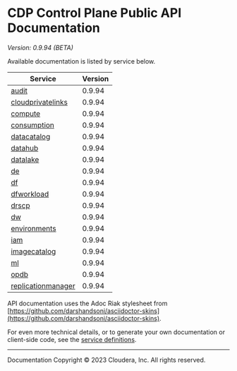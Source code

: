 # CDP Control Plane Public API Documentation

*Version: 0.9.94 (BETA)*

Available documentation is listed by service below.

| Service | Version |
| --- | --- |
| [audit](./audit/index.html) | 0.9.94 |
| [cloudprivatelinks](./cloudprivatelinks/index.html) | 0.9.94 |
| [compute](./compute/index.html) | 0.9.94 |
| [consumption](./consumption/index.html) | 0.9.94 |
| [datacatalog](./datacatalog/index.html) | 0.9.94 |
| [datahub](./datahub/index.html) | 0.9.94 |
| [datalake](./datalake/index.html) | 0.9.94 |
| [de](./de/index.html) | 0.9.94 |
| [df](./df/index.html) | 0.9.94 |
| [dfworkload](./dfworkload/index.html) | 0.9.94 |
| [drscp](./drscp/index.html) | 0.9.94 |
| [dw](./dw/index.html) | 0.9.94 |
| [environments](./environments/index.html) | 0.9.94 |
| [iam](./iam/index.html) | 0.9.94 |
| [imagecatalog](./imagecatalog/index.html) | 0.9.94 |
| [ml](./ml/index.html) | 0.9.94 |
| [opdb](./opdb/index.html) | 0.9.94 |
| [replicationmanager](./replicationmanager/index.html) | 0.9.94 |

API documentation uses the Adoc Riak stylesheet from
[https://github.com/darshandsoni/asciidoctor-skins](https://github.com/darshandsoni/asciidoctor-skins).

For even more technical details, or to generate your own documentation or client-side code, see the
[service definitions](swagger/).

----

Documentation Copyright © 2023 Cloudera, Inc. All rights reserved.

